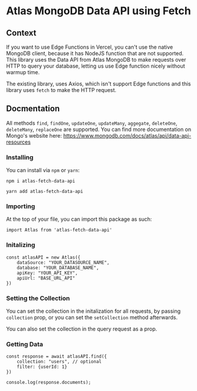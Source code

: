 # Atlas MongoDB Data API using Fetch

## Context

If you want to use Edge Functions in Vercel, you can't use the native MongoDB client, because it has NodeJS function that are not supported. This library uses the Data API from Atlas MongoDB to make requests over HTTP to query your database, letting us use Edge function nicely without warmup time.

The existing library, uses Axios, which isn't support Edge functions and this library uses `fetch` to make the HTTP request.

## Docmentation

All methods `find`, `findOne`, `updateOne`, `updateMany`, `aggegate`, `deleteOne`, `deleteMany`, `replaceOne` are supported. You can find more documentation on Mongo's website here: https://www.mongodb.com/docs/atlas/api/data-api-resources

### Installing

You can install via `npm` or `yarn`:

```
npm i atlas-fetch-data-api

yarn add atlas-fetch-data-api
```

### Importing

At the top of your file, you can import this package as such:

```
import Atlas from 'atlas-fetch-data-api'
```

### Initalizing

```
const atlasAPI = new Atlas({
    dataSource: "YOUR_DATASOURCE_NAME",
    database: "YOUR_DATABASE_NAME",
    apiKey: "YOUR_API_KEY",
    apiUrl: "BASE_URL_API"
})
```

### Setting the Collection

You can set the collection in the initalization for all requests, by passing `collection` prop, or you can set the `setCollection` method afterwards.

You can also set the collection in the query request as a prop.

### Getting Data

```
const response = await atlasAPI.find({
    collection: "users", // optional
    filter: {userId: 1}
})

console.log(response.documents);
```
